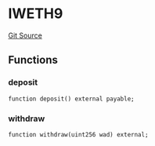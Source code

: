 # IWETH9
[Git Source](https://github.com/ArrakisFinance/arrakis-modular/blob/main/src/interfaces/Iweth9.sol)


## Functions
### deposit


```solidity
function deposit() external payable;
```

### withdraw


```solidity
function withdraw(uint256 wad) external;
```

